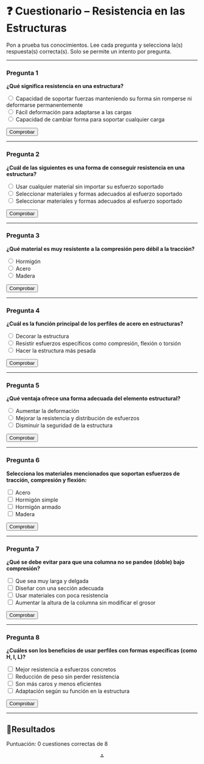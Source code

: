 # ❓ Cuestionario – Resistencia en las Estructuras

Pon a prueba tus conocimientos. Lee cada pregunta y selecciona la(s) respuesta(s) correcta(s). Solo se permite un intento por pregunta.

---

### Pregunta 1
<div class="pregunta" data-id="q1" data-type="radio">
  <p><strong>¿Qué significa resistencia en una estructura?</strong></p>
  <input type="radio" name="q1" value="a" data-correct="true"> Capacidad de soportar fuerzas manteniendo su forma sin romperse ni deformarse permanentemente<br>
  <input type="radio" name="q1" value="b"> Fácil deformación para adaptarse a las cargas<br>
  <input type="radio" name="q1" value="c"> Capacidad de cambiar forma para soportar cualquier carga<br>
  <p class="feedback"></p>
  <button class="btn-comprobar">Comprobar</button>
</div>

---

### Pregunta 2
<div class="pregunta" data-id="q2" data-type="radio">
  <p><strong>¿Cuál de las siguientes es una forma de conseguir resistencia en una estructura?</strong></p>
  <input type="radio" name="q2" value="a"> Usar cualquier material sin importar su esfuerzo soportado<br>
  <input type="radio" name="q2" value="b"> Seleccionar materiales y formas adecuados al esfuerzo soportado<br>
  <input type="radio" name="q2" value="c" data-correct="true"> Seleccionar materiales y formas adecuados al esfuerzo soportado<br>
  <p class="feedback"></p>
  <button class="btn-comprobar">Comprobar</button>
</div>

---

### Pregunta 3
<div class="pregunta" data-id="q3" data-type="radio">
  <p><strong>¿Qué material es muy resistente a la compresión pero débil a la tracción?</strong></p>
  <input type="radio" name="q3" value="a" data-correct="true"> Hormigón<br>
  <input type="radio" name="q3" value="b"> Acero<br>
  <input type="radio" name="q3" value="c"> Madera<br>
  <p class="feedback"></p>
  <button class="btn-comprobar">Comprobar</button>
</div>

---

### Pregunta 4
<div class="pregunta" data-id="q4" data-type="radio">
  <p><strong>¿Cuál es la función principal de los perfiles de acero en estructuras?</strong></p>
  <input type="radio" name="q4" value="a"> Decorar la estructura<br>
  <input type="radio" name="q4" value="b" data-correct="true"> Resistir esfuerzos específicos como compresión, flexión o torsión<br>
  <input type="radio" name="q4" value="c"> Hacer la estructura más pesada<br>
  <p class="feedback"></p>
  <button class="btn-comprobar">Comprobar</button>
</div>

---

### Pregunta 5
<div class="pregunta" data-id="q5" data-type="radio">
  <p><strong>¿Qué ventaja ofrece una forma adecuada del elemento estructural?</strong></p>
  <input type="radio" name="q5" value="a"> Aumentar la deformación<br>
  <input type="radio" name="q5" value="b" data-correct="true"> Mejorar la resistencia y distribución de esfuerzos<br>
  <input type="radio" name="q5" value="c"> Disminuir la seguridad de la estructura<br>
  <p class="feedback"></p>
  <button class="btn-comprobar">Comprobar</button>
</div>

---

### Pregunta 6
<div class="pregunta" data-id="q6" data-type="checkbox">
  <p><strong>Selecciona los materiales mencionados que soportan esfuerzos de tracción, compresión y flexión:</strong></p>
  <input type="checkbox" id="q6a" data-correct="true"> Acero<br>
  <input type="checkbox" id="q6b"> Hormigón simple<br>
  <input type="checkbox" id="q6c" data-correct="true"> Hormigón armado<br>
  <input type="checkbox" id="q6d" data-correct="true"> Madera<br>
  <p class="feedback"></p>
  <button class="btn-comprobar">Comprobar</button>
</div>

---

### Pregunta 7
<div class="pregunta" data-id="q7" data-type="checkbox">
  <p><strong>¿Qué se debe evitar para que una columna no se pandee (doble) bajo compresión?</strong></p>
  <input type="checkbox" id="q7a" data-correct="true"> Que sea muy larga y delgada<br>
  <input type="checkbox" id="q7b" data-correct="true"> Diseñar con una sección adecuada<br>
  <input type="checkbox" id="q7c"> Usar materiales con poca resistencia<br>
  <input type="checkbox" id="q7d"> Aumentar la altura de la columna sin modificar el grosor<br>
  <p class="feedback"></p>
  <button class="btn-comprobar">Comprobar</button>
</div>

---

### Pregunta 8
<div class="pregunta" data-id="q8" data-type="checkbox">
  <p><strong>¿Cuáles son los beneficios de usar perfiles con formas específicas (como H, I, L)?</strong></p>
  <input type="checkbox" id="q8a" data-correct="true"> Mejor resistencia a esfuerzos concretos<br>
  <input type="checkbox" id="q8b" data-correct="true"> Reducción de peso sin perder resistencia<br>
  <input type="checkbox" id="q8c"> Son más caros y menos eficientes<br>
  <input type="checkbox" id="q8d" data-correct="true"> Adaptación según su función en la estructura<br>
  <p class="feedback"></p>
  <button class="btn-comprobar">Comprobar</button>
</div>

---

## 🎯**Resultados**

<p id="total-score">Puntuación: 0 cuestiones correctas de 8</p>
<p id="final-score"></p>

<div style="text-align: center">⁂</div>